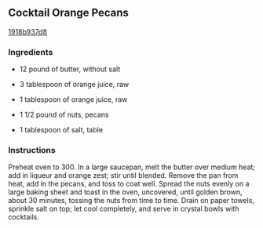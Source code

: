 ## Cocktail Orange Pecans

[1918b937d8](http://www.food.com/recipe/cocktail-orange-pecans-334118)

### Ingredients

 - 12 pound of butter, without salt

 - 3 tablespoon of orange juice, raw

 - 1 tablespoon of orange juice, raw

 - 1 1/2 pound of nuts, pecans

 - 1 tablespoon of salt, table

### Instructions

Preheat oven to 300. In a large saucepan, melt the butter over medium heat; add in liqueur and orange zest; stir until blended. Remove the pan from heat, add in the pecans, and toss to coat well. Spread the nuts evenly on a large baking sheet and toast in the oven, uncovered, until golden brown, about 30 minutes, tossing the nuts from time to time. Drain on paper towels, sprinkle salt on top; let cool completely, and serve in crystal bowls with cocktails.